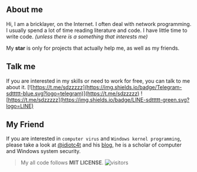 
## About me

Hi, I am a bricklayer, on the Internet. I often deal with network programming. 
I usually spend a lot of time reading literature and code. 
I have little time to write code.
*(unless there is a something that interests me)*

My **star** is only for projects that actually help me, as well as my friends.

## Talk me 

If you are interested in my skills or need to work for free, you can talk to me about it.
[![https://t.me/sdzzzzz](https://img.shields.io/badge/Telegram-sdttttt-blue.svg?logo=telegram)](https://t.me/sdzzzzz) 
![https://t.me/sdzzzzz](https://img.shields.io/badge/LINE-sdttttt-green.svg?logo=LINE)

## My Friend

If you are interested in `computer virus` and `Windows kernel programming`, please take a look at [@idiotc4t](https://github.com/idiotc4t) and his [blog](https://idiotc4t.gitbook.io/), he is a scholar of computer and Windows system security.

> My all code follows **MIT LICENSE**. ![visitors](https://visitor-badge.laobi.icu/badge?page_id=sdttttt.sdttttt)
